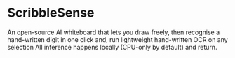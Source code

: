 # ScribbleSense
An open-source AI whiteboard that lets you draw freely, then recognise a hand-written digit in one click and, run lightweight hand-written OCR on any selection All inference happens locally (CPU-only by default) and return.
